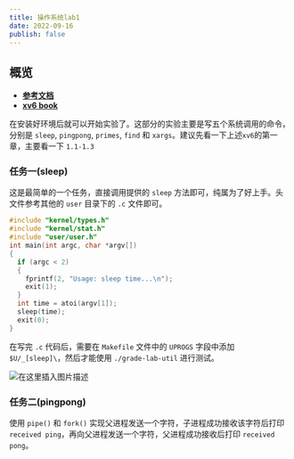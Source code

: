 ```yaml
---
title: 操作系统lab1
date: 2022-09-16
publish: false
---
```


## 概览

* **[参考文档](https://mit-public-courses-cn-translatio.gitbook.io/mit6-s081/)**
* **[xv6 book](https://pdos.csail.mit.edu/6.828/2020/xv6/book-riscv-rev1.pdf)**

在安装好环境后就可以开始实验了。这部分的实验主要是写五个系统调用的命令，分别是 `sleep`, `pingpong`, `primes`, `find` 和 `xargs`。建议先看一下上述`xv6`的第一章，主要看一下 `1.1-1.3` 

### 任务一(sleep)

这是最简单的一个任务，直接调用提供的 `sleep` 方法即可，纯属为了好上手。头文件参考其他的 `user` 目录下的 `.c` 文件即可。 

```c
#include "kernel/types.h"
#include "kernel/stat.h"
#include "user/user.h"
int main(int argc, char *argv[])
{
  if (argc < 2)
  {
	fprintf(2, "Usage: sleep time...\n");
	exit(1);
  }
  int time = atoi(argv[1]);
  sleep(time);
  exit(0);
}
```

 在写完 `.c` 代码后，需要在 `Makefile` 文件中的 `UPROGS` 字段中添加 `$U/_[sleep]\`，然后才能使用 `./grade-lab-util` 进行测试。 

![在这里插入图片描述](https://img-blog.csdnimg.cn/2852aae1b21946fe9d578c7bf9297f54.png)

### 任务二(pingpong)

使用 `pipe()` 和 `fork()` 实现父进程发送一个字符，子进程成功接收该字符后打印 `received ping`，再向父进程发送一个字符，父进程成功接收后打印 `received pong`。 

